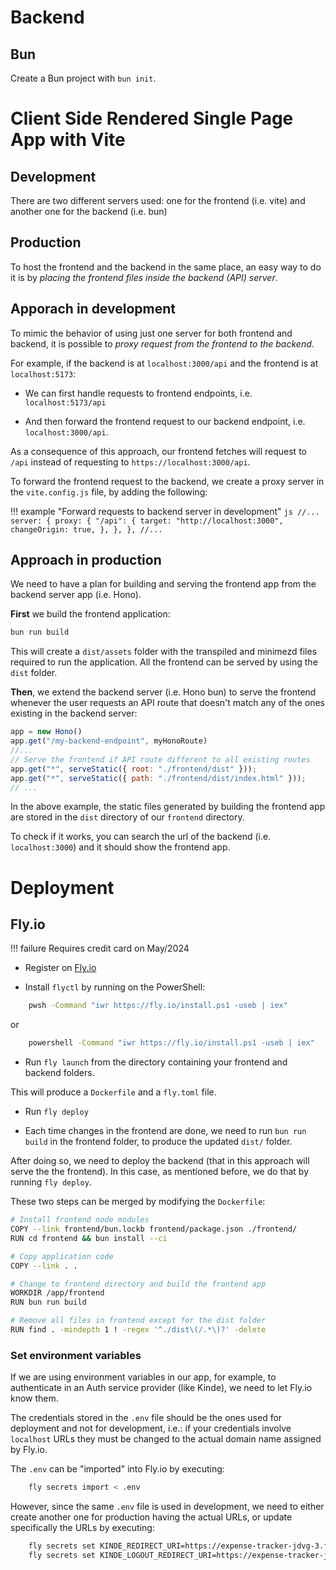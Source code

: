 # Backend

## Bun 

Create a Bun project with `bun init`. 

# Client Side Rendered Single Page App with Vite

## Development

There are two different servers used: one for the frontend (i.e. vite) and another one for the backend (i.e. bun)

## Production

To host the frontend and the backend in the same place, an easy way to do it is by *placing the frontend files inside the backend (API) server*.

## Apporach in development

To mimic the behavior of using just one server for both frontend and backend, it is possible to *proxy request from the frontend to the backend*.

For example, if the backend is at `localhost:3000/api` and the frontend is at `localhost:5173`:

* We can first handle requests to frontend endpoints, i.e. `localhost:5173/api`

* And then forward the frontend request to our backend endpoint, i.e. `localhost:3000/api`.

As a consequence of this approach, our frontend fetches will request to `/api` instead of requesting to `https://localhost:3000/api`.

To forward the frontend request to the backend, we create a proxy server in the `vite.config.js` file, by adding the following:

!!! example "Forward requests to backend server in development"
    ```js
    //...
    server: {
        proxy: {
            "/api": {
                target: "http://localhost:3000",
                changeOrigin: true,
            },
        },
    },
    //...
    ```

## Approach in production

We need to have a plan for building and serving the frontend app from the backend server app (i.e. Hono).

**First** we build the frontend application:

```sh
bun run build
```

This will create a `dist/assets` folder with the transpiled and minimezd files required to run the application. All the frontend can be served by using the `dist` folder.

**Then**, we extend the backend server (i.e. Hono bun) to serve the frontend whenever the user requests an API route that doesn't match any of the ones existing in the backend server:

```jsx
app = new Hono()
app.get("/my-backend-endpoint", myHonoRoute)
//...
// Serve the frontend if API route different to all existing routes
app.get("*", serveStatic({ root: "./frontend/dist" }));
app.get("*", serveStatic({ path: "./frontend/dist/index.html" }));
// ...
```

In the above example, the static files generated by building the frontend app are stored in the `dist` directory of our `frontend` directory.

To check if it works, you can search the url of the backend (i.e. `localhost:3000`) and it should show the frontend app.


# Deployment

## Fly.io

!!! failure
    Requires credit card on May/2024

* Register on [Fly.io](https://fly.io)

* Install `flyctl` by running on the PowerShell:

```sh
    pwsh -Command "iwr https://fly.io/install.ps1 -useb | iex"
```

or

```sh
    powershell -Command "iwr https://fly.io/install.ps1 -useb | iex"
```

* Run `fly launch` from the directory containing your frontend and backend folders.

This will produce a `Dockerfile` and a `fly.toml` file.

* Run `fly deploy` 

* Each time changes in the frontend are done, we need to run `bun run build` in the frontend folder, to produce the updated `dist/` folder. 

After doing so, we need to deploy the backend (that in this approach will serve the the frontend). In this case, as mentioned before, we do that by running `fly deploy`.

These two steps can be merged by modifying the `Dockerfile`:

```sh
# Install frontend node modules
COPY --link frontend/bun.lockb frontend/package.json ./frontend/
RUN cd frontend && bun install --ci

# Copy application code
COPY --link . .

# Change to frontend directory and build the frontend app
WORKDIR /app/frontend
RUN bun run build

# Remove all files in frontend except for the dist folder
RUN find . -mindepth 1 ! -regex '^./dist\(/.*\)?' -delete
```

### Set environment variables

If we are using environment variables in our app, for example, to authenticate in an Auth service provider (like Kinde), we need to let Fly.io know them. 

The credentials stored in the `.env` file should be the ones used for deployment and not for development, i.e.: if your credentials involve `localhost` URLs they must be changed to the actual domain name assigned by Fly.io.

The `.env` can be "imported" into Fly.io by executing:

```bash
    fly secrets import < .env
```

However, since the same `.env` file is used in development, we need to either create another one for production having the actual URLs, or update specifically the URLs by executing:

```bash
    fly secrets set KINDE_REDIRECT_URI=https://expense-tracker-jdvg-3.fly.dev/api/callback
    fly secrets set KINDE_LOGOUT_REDIRECT_URI=https://expense-tracker-jdvg-3.fly.dev
```